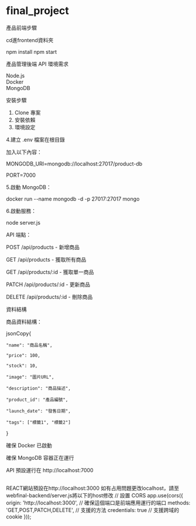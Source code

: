 # final_project

產品前端步驟

cd進frontend資料夾

npm install
npm start

產品管理後端 API 環境需求

Node.js  
Docker  
MongoDB  

安裝步驟

1. Clone 專案
2. 安裝依賴
3. 環境設定  

4.建立 .env 檔案在根目錄  

加入以下內容：

MONGODB_URI=mongodb://localhost:27017/product-db

PORT=7000

5.啟動 MongoDB：

docker run --name mongodb -d -p 27017:27017 mongo

6.啟動服務：

node server.js

API 端點：

POST /api/products - 新增商品

GET /api/products - 獲取所有商品

GET /api/products/:id - 獲取單一商品

PATCH /api/products/:id - 更新商品

DELETE /api/products/:id - 刪除商品

資料結構

商品資料結構：

jsonCopy{

    "name": "商品名稱",
    
    "price": 100,
    
    "stock": 10,
    
    "image": "圖片URL",
    
    "description": "商品描述",
    
    "product_id": "產品編號",
    
    "launch_date": "發售日期",
    
    "tags": ["標籤1", "標籤2"]
    
}

確保 Docker 已啟動

確保 MongoDB 容器正在運行

API 預設運行在 http://localhost:7000
##
REACT網站預設在http://localhost:3000
如有占用問題更改localhost，請至webfinal-backend/server.js將以下的host修改
// 設置 CORS
app.use(cors({
  origin: 'http://localhost:3000',  // 確保這個端口是前端應用運行的端口
  methods: 'GET,POST,PATCH,DELETE',  // 支援的方法
  credentials: true  // 支援跨域的 cookie
}));

